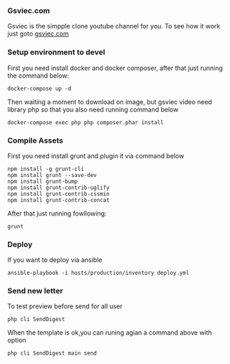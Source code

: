 ### Gsviec.com

Gsviec is the  simpple clone youtube channel for you. To see how it work just goto [gsviec.com](https://gsviec.com)

### Setup environment to devel

First you need install docker and docker composer, after that just running the command below:

```
docker-compose up -d

````
Then waiting a moment to download on image, but gsviec video need library php so that you also need running command below

```
docker-compose exec php php composer.phar install
````

### Compile Assets

First you need install grunt and plugin it via command below

```
npm install -g grunt-cli
npm install grunt --save-dev
npm install grunt-bump
npm install grunt-contrib-uglify
npm install grunt-contrib-cssmin
npm install grunt-contrib-concat

```

After that just running fowllowing:

```
grunt

```

### Deploy

If you want to deploy via ansible

```
ansible-playbook -i hosts/production/inventory deploy.yml

```
### Send new letter
To test preview before send for all user

```
php cli SendDigest
```
When the template is ok,you can runing agian a command above with option

```
php cli SendDigest main send
```

